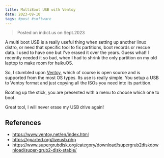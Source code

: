 ```yaml
---
title: MultiBoot USB with Ventoy
date: 2023-09-10
tags: #post #software
---
```


> Posted on indict.us on Sept.2023

A multi boot USB is a really useful thing when setting up another linux distro, or need that specific tool to fix partitions, boot records or rescue data. I used to have one but I've erased it over the years. Guess what! I recently needed it so bad, when I had to shrink the only partition on my old laptop to make room for haikuOS.

So, I stumbled upon [Ventoy](https://www.ventoy.net), which of course is open source and is supported from the most OS types. Its use is really simple. You setup a USB to Ventoy format and just copying all the ISOs you need into its partition.

Booting up the stick, you are presented with a menu to choose which one to boot.

Great tool, I will never erase my USB drive again!

## References
* <https://www.ventoy.net/en/index.html>
* <https://gparted.org/liveusb.php>
* <https://www.supergrubdisk.org/category/download/supergrub2diskdownload/super-grub2-disk-stable/>
